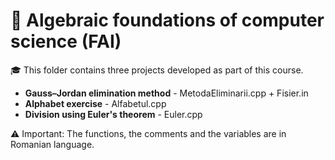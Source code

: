 # 🧮 Algebraic foundations of computer science (FAI) 

🎓 This folder contains three projects developed as part of this course.

<ul>
  <li>
    <strong>Gauss–Jordan elimination method</strong> - MetodaEliminarii.cpp + Fisier.in
  </li>
  <li>
    <strong>Alphabet exercise</strong> - Alfabetul.cpp
  </li>
  <li>
    <strong>Division using Euler's theorem</strong> - Euler.cpp
  </li>
</ul>

⚠️ Important: The functions, the comments and the variables are in Romanian language.
